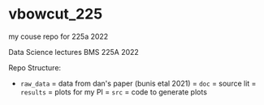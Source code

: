 # vbowcut_225
 my couse repo for 225a 2022

Data Science lectures BMS 225A 2022

Repo Structure:

- `raw_data` = data from dan's paper (bunis etal 2021)
= `doc` = source lit
= `results` = plots for my PI
= `src` = code to generate plots